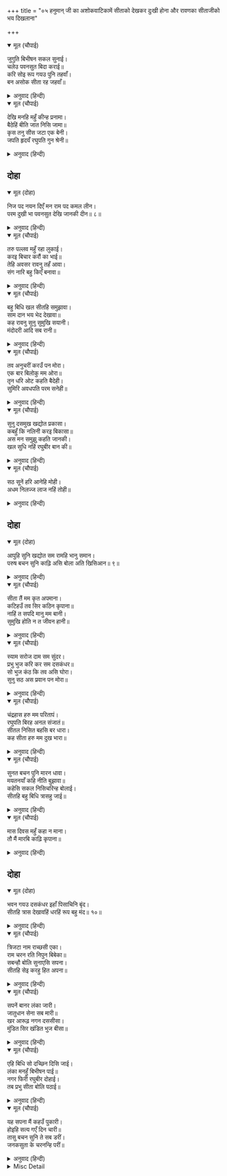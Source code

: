 +++
title = "०५ हनुमान् जी का अशोकवाटिकामें सीताको देखकर दुःखी होना और रावणका सीताजीको भय दिखलाना"

+++


<details open><summary>मूल (चौपाई)</summary>

जुगुति बिभीषन सकल सुनाई।  
चलेउ पवनसुत बिदा कराई॥  
करि सोइ रूप गयउ पुनि तहवाँ।  
बन असोक सीता रह जहवाँ॥
</details>

<details><summary>अनुवाद (हिन्दी)</summary>

विभीषणजीने [माताके दर्शनकी] सब युक्तियाँ (उपाय) कह सुनायीं। तब हनुमान् जी विदा लेकर चले। फिर वही (पहलेका मसक-सरीखा) रूप धरकर वहाँ गये, जहाँ अशोकवनमें (वनके जिस भागमें) सीताजी रहती थीं॥ ३॥
</details>

<details open><summary>मूल (चौपाई)</summary>

देखि मनहि महुँ कीन्ह प्रनामा।  
बैठेहिं बीति जात निसि जामा॥  
कृस तनु सीस जटा एक बेनी।  
जपति हृदयँ रघुपति गुन श्रेनी॥
</details>

<details><summary>अनुवाद (हिन्दी)</summary>

सीताजीको देखकर हनुमान् जीने उन्हें मनहीमें प्रणाम किया। उन्हें बैठे-ही-बैठे रात्रिके चारों पहर बीत जाते हैं। शरीर दुबला हो गया है, सिरपर जटाओंकी एक वेणी (लट) है। हृदयमें श्रीरघुनाथजीके गुणसमूहोंका जाप (स्मरण) करती रहती हैं॥ ४॥
</details>

## दोहा


<details open><summary>मूल (दोहा)</summary>

निज पद नयन दिएँ मन राम पद कमल लीन।  
परम दुखी भा पवनसुत देखि जानकी दीन॥ ८॥
</details>

<details><summary>अनुवाद (हिन्दी)</summary>

श्रीजानकीजी नेत्रोंको अपने चरणोंमें लगाये हुए हैं (नीचेकी ओर देख रही हैं) और मन श्रीरामजीके चरणकमलोंमें लीन है। जानकीजीको दीन (दुखी) देखकर पवनपुत्र हनुमान् जी बहुत ही दुखी हुए॥ ८॥
</details>

<details open><summary>मूल (चौपाई)</summary>

तरु पल्लव महुँ रहा लुकाई।  
करइ बिचार करौं का भाई॥  
तेहि अवसर रावनु तहँ आवा।  
संग नारि बहु किएँ बनावा॥
</details>

<details><summary>अनुवाद (हिन्दी)</summary>

हनुमान् जी वृक्षके पत्तोंमें छिप रहे और विचार करने लगे कि हे भाई! क्या करूँ (इनका दुःख कैसे दूर करूँ)? उसी समय बहुत-सी स्त्रियोंको साथ लिये सज-धजकर रावण वहाँ आया॥ १॥
</details>

<details open><summary>मूल (चौपाई)</summary>

बहु बिधि खल सीतहि समुझावा।  
साम दान भय भेद देखावा॥  
कह रावनु सुनु सुमुखि सयानी।  
मंदोदरी आदि सब रानी॥
</details>

<details><summary>अनुवाद (हिन्दी)</summary>

उस दुष्टने सीताजीको बहुत प्रकारसे समझाया। साम, दान, भय और भेद दिखलाया। रावणने कहा—हे सुमुखि! हे सयानी! सुनो। मन्दोदरी आदि सब रानियोंको—॥ २॥
</details>

<details open><summary>मूल (चौपाई)</summary>

तव अनुचरीं करउँ पन मोरा।  
एक बार बिलोकु मम ओरा॥  
तृन धरि ओट कहति बैदेही।  
सुमिरि अवधपति परम सनेही॥
</details>

<details><summary>अनुवाद (हिन्दी)</summary>

मैं तुम्हारी दासी बना दूँगा, यह मेरा प्रण है। तुम एक बार मेरी ओर देखो तो सही! अपने परम स्नेही कोसलाधीश श्रीरामचन्द्रजीका स्मरण करके जानकीजी तिनकेकी आड़ (परदा) करके कहने लगीं—॥ ३॥
</details>

<details open><summary>मूल (चौपाई)</summary>

सुनु दसमुख खद्योत प्रकासा।  
कबहुँ कि नलिनी करइ बिकासा॥  
अस मन समुझु कहति जानकी।  
खल सुधि नहिं रघुबीर बान की॥
</details>

<details><summary>अनुवाद (हिन्दी)</summary>

हे दशमुख! सुन, जुगनूके प्रकाशसे कभी कमलिनी खिल सकती है? जानकीजी फिर कहती हैं—तू [अपने लिये भी] ऐसा ही मनमें समझ ले। रे दुष्ट! तुझे श्रीरघुवीरके बाणकी खबर नहीं है॥ ४॥
</details>

<details open><summary>मूल (चौपाई)</summary>

सठ सूनें हरि आनेहि मोही।  
अधम निलज्ज लाज नहिं तोही॥
</details>

<details><summary>अनुवाद (हिन्दी)</summary>

रे पापी! तू मुझे सूनेमें हर लाया है। रे अधम! निर्लज्ज! तुझे लज्जा नहीं आती?॥ ५॥
</details>

## दोहा


<details open><summary>मूल (दोहा)</summary>

आपुहि सुनि खद्योत सम रामहि भानु समान।  
परुष बचन सुनि काढ़ि असि बोला अति खिसिआन॥ ९॥
</details>

<details><summary>अनुवाद (हिन्दी)</summary>

अपनेको जुगनूके समान और रामचन्द्रजीको सूर्यके समान सुनकर और सीताजीके कठोर वचनोंको सुनकर रावण तलवार निकालकर बड़े गुस्सेमें आकर बोला—॥ ९॥
</details>

<details open><summary>मूल (चौपाई)</summary>

सीता तैं मम कृत अपमाना।  
कटिहउँ तव सिर कठिन कृपाना॥  
नाहिं त सपदि मानु मम बानी।  
सुमुखि होति न त जीवन हानी॥
</details>

<details><summary>अनुवाद (हिन्दी)</summary>

सीता! तूने मेरा अपमान किया है। मैं तेरा सिर इस कठोर कृपाणसे काट डालूँगा। नहीं तो [अब भी] जल्दी मेरी बात मान ले। हे सुमुखि! नहीं तो जीवनसे हाथ धोना पड़ेगा!॥ १॥
</details>

<details open><summary>मूल (चौपाई)</summary>

स्याम सरोज दाम सम सुंदर।  
प्रभु भुज करि कर सम दसकंधर॥  
सो भुज कंठ कि तव असि घोरा।  
सुनु सठ अस प्रवान पन मोरा॥
</details>

<details><summary>अनुवाद (हिन्दी)</summary>

[सीताजीने कहा—] हे दशग्रीव! प्रभुकी भुजा जो श्याम कमलकी मालाके समान सुन्दर और हाथीकी सूँड़के समान [पुष्ट तथा विशाल] है, या तो वह भुजा ही मेरे कण्ठमें पड़ेगी या तेरी भयानक तलवार ही। रे शठ! सुन, यही मेरा सच्चा प्रण है॥ २॥
</details>

<details open><summary>मूल (चौपाई)</summary>

चंद्रहास हरु मम परितापं।  
रघुपति बिरह अनल संजातं॥  
सीतल निसित बहसि बर धारा।  
कह सीता हरु मम दुख भारा॥
</details>

<details><summary>अनुवाद (हिन्दी)</summary>

सीताजी कहती हैं—हे चन्द्रहास (तलवार)! श्रीरघुनाथजीके विरहकी अग्निसे उत्पन्न मेरी बड़ी भारी जलनको तू हर ले। हे तलवार! तू शीतल, तीव्र और श्रेष्ठ धारा बहाती है (अर्थात् तेरी धारा ठंढी और तेज है), तू मेरे दुःखके बोझको हर ले॥ ३॥
</details>

<details open><summary>मूल (चौपाई)</summary>

सुनत बचन पुनि मारन धावा।  
मयतनयाँ कहि नीति बुझावा॥  
कहेसि सकल निसिचरिन्ह बोलाई।  
सीतहि बहु बिधि त्रासहु जाई॥
</details>

<details><summary>अनुवाद (हिन्दी)</summary>

सीताजीके ये वचन सुनते ही वह मारने दौड़ा। तब मय दानवकी पुत्री मन्दोदरीने नीति कहकर उसे समझाया। तब रावणने सब राक्षसियोंको बुलाकर कहा कि जाकर सीताको बहुत प्रकारसे भय दिखलाओ॥ ४॥
</details>

<details open><summary>मूल (चौपाई)</summary>

मास दिवस महुँ कहा न माना।  
तौ मैं मारबि काढ़ि कृपाना॥
</details>

<details><summary>अनुवाद (हिन्दी)</summary>

यदि महीनेभरमें यह कहा न माने तो मैं इसे तलवार निकालकर मार डालूँगा॥ ५॥
</details>

## दोहा


<details open><summary>मूल (दोहा)</summary>

भवन गयउ दसकंधर इहाँ पिसाचिनि बृंद।  
सीतहि त्रास देखावहिं धरहिं रूप बहु मंद॥ १०॥
</details>

<details><summary>अनुवाद (हिन्दी)</summary>

[यों कहकर] रावण घर चला गया। यहाँ राक्षसियोंके समूह बहुत-से बुरे रूप धरकर सीताजीको भय दिखलाने लगे॥ १०॥
</details>

<details open><summary>मूल (चौपाई)</summary>

त्रिजटा नाम राच्छसी एका।  
राम चरन रति निपुन बिबेका॥  
सबन्हौ बोलि सुनाएसि सपना।  
सीतहि सेइ करहु हित अपना॥
</details>

<details><summary>अनुवाद (हिन्दी)</summary>

उनमें एक त्रिजटा नामकी राक्षसी थी। उसकी श्रीरामचन्द्रजीके चरणोंमें प्रीति थी और वह विवेक (ज्ञान) में निपुण थी। उसने सबोंको बुलाकर अपना स्वप्न सुनाया और कहा—सीताजीकी सेवा करके अपना कल्याण कर लो॥ १॥
</details>

<details open><summary>मूल (चौपाई)</summary>

सपनें बानर लंका जारी।  
जातुधान सेना सब मारी॥  
खर आरूढ़ नगन दससीसा।  
मुंडित सिर खंडित भुज बीसा॥
</details>

<details><summary>अनुवाद (हिन्दी)</summary>

स्वप्नमें [मैंने देखा कि] एक बंदरने लङ्का जला दी। राक्षसोंकी सारी सेना मार डाली गयी। रावण नङ्गा है और गदहेपर सवार है। उसके सिर मुँडे़ हुए हैं, बीसों भुजाएँ कटी हुई हैं॥ २॥
</details>

<details open><summary>मूल (चौपाई)</summary>

एहि बिधि सो दच्छिन दिसि जाई।  
लंका मनहुँ बिभीषन पाई॥  
नगर फिरी रघुबीर  दोहाई।  
तब प्रभु सीता बोलि पठाई॥
</details>

<details><summary>अनुवाद (हिन्दी)</summary>

इस प्रकारसे वह दक्षिण (यमपुरीकी) दिशाको जा रहा है और मानो लङ्का विभीषणने पायी है। नगरमें श्रीरामचन्द्रजीकी दुहाई फिर गयी। तब प्रभुने सीताजीको बुला भेजा॥ ३॥
</details>

<details open><summary>मूल (चौपाई)</summary>

यह सपना मैं कहउँ पुकारी।  
होइहि सत्य गएँ दिन चारी॥  
तासु बचन सुनि ते सब डरीं।  
जनकसुता के चरनन्हि परीं॥
</details>

<details><summary>अनुवाद (हिन्दी)</summary>

मैं पुकारकर (निश्चयके साथ) कहती हूँ कि यह स्वप्न चार (कुछ ही) दिनों बाद सत्य होकर रहेगा। उसके वचन सुनकर वे सब राक्षसियाँ डर गयीं और जानकीजीके चरणोंपर गिर पड़ीं॥ ४॥
</details>

<details><summary>Misc Detail</summary>


</details>
